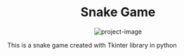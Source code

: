<h1 align="center" id="title">Snake Game</h1>

<p align="center"><img src="https://socialify.git.ci/sakshisrivastava126/Snake-Game/image?language=1&amp;name=1&amp;owner=1&amp;pattern=Floating+Cogs&amp;stargazers=1&amp;theme=Dark" alt="project-image"></p>

<p id="description">This is a snake game created with Tkinter library in python</p>
